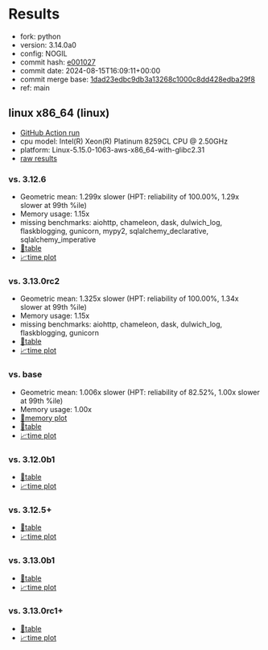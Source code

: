 # Results

- fork: python
- version: 3.14.0a0
- config: NOGIL
- commit hash: [e001027](https://github.com/python/cpython/commit/e001027)
- commit date: 2024-08-15T16:09:11+00:00
- commit merge base: [1dad23edbc9db3a13268c1000c8dd428edba29f8](https://github.com/python/cpython/commit/1dad23edbc9db3a13268c1000c8dd428edba29f8)
- ref: main

## linux x86_64 (linux)

- [GitHub Action run](https://github.com/facebookexperimental/free-threading-benchmarking/actions/runs/10407802632)
- cpu model: Intel(R) Xeon(R) Platinum 8259CL CPU @ 2.50GHz
- platform: Linux-5.15.0-1063-aws-x86_64-with-glibc2.31
- [raw results](bm-20240815-linux-x86_64-python-main-3.14.0a0-e001027.json)

### vs. 3.12.6

- Geometric mean: 1.299x slower (HPT: reliability of 100.00%, 1.29x slower at 99th %ile)
- Memory usage: 1.15x
- missing benchmarks: aiohttp, chameleon, dask, dulwich_log, flaskblogging, gunicorn, mypy2, sqlalchemy_declarative, sqlalchemy_imperative
- [📄table](bm-20240815-linux-x86_64-python-main-3.14.0a0-e001027-vs-3.12.6.md)
- [📈time plot](bm-20240815-linux-x86_64-python-main-3.14.0a0-e001027-vs-3.12.6.svg)

### vs. 3.13.0rc2

- Geometric mean: 1.325x slower (HPT: reliability of 100.00%, 1.34x slower at 99th %ile)
- Memory usage: 1.15x
- missing benchmarks: aiohttp, chameleon, dask, dulwich_log, flaskblogging, gunicorn
- [📄table](bm-20240815-linux-x86_64-python-main-3.14.0a0-e001027-vs-3.13.0rc2.md)
- [📈time plot](bm-20240815-linux-x86_64-python-main-3.14.0a0-e001027-vs-3.13.0rc2.svg)

### vs. base

- Geometric mean: 1.006x slower (HPT: reliability of 82.52%, 1.00x slower at 99th %ile)
- Memory usage: 1.00x
- [🧠memory plot](bm-20240815-linux-x86_64-python-main-3.14.0a0-e001027-vs-base-mem.svg)
- [📄table](bm-20240815-linux-x86_64-python-main-3.14.0a0-e001027-vs-base.md)
- [📈time plot](bm-20240815-linux-x86_64-python-main-3.14.0a0-e001027-vs-base.svg)

### vs. 3.12.0b1

- [📄table](bm-20240815-linux-x86_64-python-main-3.14.0a0-e001027-vs-3.12.0b1.md)
- [📈time plot](bm-20240815-linux-x86_64-python-main-3.14.0a0-e001027-vs-3.12.0b1.svg)

### vs. 3.12.5+

- [📄table](bm-20240815-linux-x86_64-python-main-3.14.0a0-e001027-vs-3.12.5%2B.md)
- [📈time plot](bm-20240815-linux-x86_64-python-main-3.14.0a0-e001027-vs-3.12.5%2B.svg)

### vs. 3.13.0b1

- [📄table](bm-20240815-linux-x86_64-python-main-3.14.0a0-e001027-vs-3.13.0b1.md)
- [📈time plot](bm-20240815-linux-x86_64-python-main-3.14.0a0-e001027-vs-3.13.0b1.svg)

### vs. 3.13.0rc1+

- [📄table](bm-20240815-linux-x86_64-python-main-3.14.0a0-e001027-vs-3.13.0rc1%2B.md)
- [📈time plot](bm-20240815-linux-x86_64-python-main-3.14.0a0-e001027-vs-3.13.0rc1%2B.svg)

